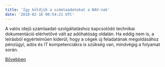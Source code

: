 ```yaml
---
title: 'Így küldjük a számlaadatokat a NAV-nak'
date: '2018-02-16 08:54:21 UTC'
---
```


A valós idejű számlaadat-szolgáltatáshoz kapcsolódó technikai dokumentáció elérhetővé vált az adóhatóság oldalán. Ha eddig nem is, a leírásból egyértelműen kiderül, hogy a cégek új feladatának megoldásához pénzügyi, adós és IT kompetenciákra is szükség van, mindvégig a folyamat során.


[Bővebben](http://ift.tt/2Bxa3aa)
